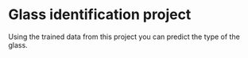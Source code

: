 # Glass identification project

Using the trained data from this project you can predict the type of the glass.
